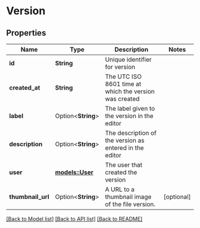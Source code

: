 # Version

## Properties

Name | Type | Description | Notes
------------ | ------------- | ------------- | -------------
**id** | **String** | Unique identifier for version | 
**created_at** | **String** | The UTC ISO 8601 time at which the version was created | 
**label** | Option<**String**> | The label given to the version in the editor | 
**description** | Option<**String**> | The description of the version as entered in the editor | 
**user** | [**models::User**](User.md) | The user that created the version | 
**thumbnail_url** | Option<**String**> | A URL to a thumbnail image of the file version. | [optional]

[[Back to Model list]](../README.md#documentation-for-models) [[Back to API list]](../README.md#documentation-for-api-endpoints) [[Back to README]](../README.md)


